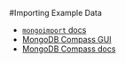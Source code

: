 #Importing Example Data


- [`mongoimport` docs](https://docs.mongodb.com/database-tools/mongoimport/)
- [MongoDB Compass GUI](https://www.mongodb.com/try/download/compass)
- [MongoDB Compass docs](https://docs.mongodb.com/compass/master/)